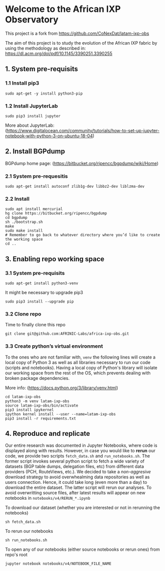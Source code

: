 # Welcome to the African IXP Observatory

This project is a fork from https://github.com/CoNexDat/latam-ixp-obs

The aim of this project is to study the evolution of the African IXP fabric by using the methodology as described in: https://dl.acm.org/doi/pdf/10.1145/3390251.3390255

## 1. System pre-requisits

### 1.1 Install pip3

```
sudo apt-get -y install python3-pip
```

### 1.2 Install JupyterLab

```
sudo pip3 install jupyter
```

More about JupyterLab: (https://www.digitalocean.com/community/tutorials/how-to-set-up-jupyter-notebook-with-python-3-on-ubuntu-18-04)

## 2. Install BGPdump


BGPdump home page: (https://bitbucket.org/ripencc/bgpdump/wiki/Home)

### 2.1 System pre-requesitis

```
sudo apt-get install autoconf zlib1g-dev libbz2-dev liblzma-dev
```

### 2.2 Install


```
sudo apt install mercurial
hg clone https://bitbucket.org/ripencc/bgpdump
cd bgpdump
sh ./bootstrap.sh
make
sudo make install
# Remember to go back to whatever directory where you’d like to create the working space
cd ..
```

## 3. Enabling repo working space

### 3.1 System pre-requisits

```
sudo apt-get install python3-venv
```

It might be necessary to upgrade pip3


```
sudo pip3 install --upgrade pip
```


### 3.2 Clone repo

Time to finally clone this repo


```
git clone git@github.com:AFRINIC-Labs/africa-ixp-obs.git
```


### 3.3 Create python’s virtual environment

To the ones who are not familiar with, ```venv``` the following lines will create a local copy of Python 3 as well as all libraries necessary to run our code (scripts and notebooks).
Having a local copy of Python's library will isolate our working space from the rest of the OS, which prevents dealing with broken package dependencies.

More info: (https://docs.python.org/3/library/venv.html)

```
cd latam-ixp-obs
python3 -m venv latam-ixp-obs
source latam-ixp-obs/bin/activate
pip3 install ipykernel
ipython kernel install --user --name=latam-ixp-obs
pip3 install -r requirements.txt
```

## 4. Reproduce and replicate 

Our entire research was documented in Jupyter Notebooks, where code is displayed along with results.
However, in case you would like to **rerun** our code, we provide two scripts ```fetch_data.sh``` and ```run_notebooks.sh```.
The former script invokes several python script to fetch a wide variety of datasets (BGP table dumps, delegation files, etc) from different data providers (PCH, RouteViews, etc.).
We decided to take a _non-aggresive_ download strategy to avoid overwhealming data repositories as well as users connection.
Hence, it could take long (even more than a day) to download the entire dataset.
The latter script will rerun our analyses.
To avoid overwritting source files, after latest results will appear on new notebooks in ```notebooks/v4/RERUN_*.ipynb``` 


To download our dataset (whether you are interested or not in rerunning the notebooks)
```
sh fetch_data.sh
```

To rerun our notebooks
```
sh run_notebooks.sh
```

To open any of our notebooks (either source notebooks or rerun ones) from repo's root

```
jupyter notebook notebooks/v4/NOTEBOOK_FILE_NAME
```
